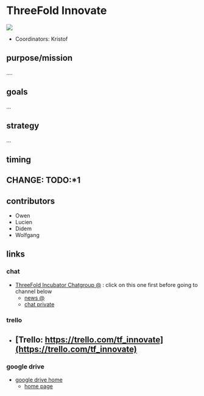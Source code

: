 # ThreeFold Innovate

![](https://images.unsplash.com/photo-1497618891100-ac2f06bef939?ixlib=rb-0.3.5&ixid=eyJhcHBfaWQiOjEyMDd9&s=d0a38288656f1a19bf37c78375d15b34&auto=format&fit=crop&w=750&q=80)

- Coordinators: Kristof

## purpose/mission

....

## goals

...

## strategy

...

## timing

CHANGE: TODO:*1 
- 


## contributors

- Owen
- Lucien
- Didem
- Wolfgang

## links

### chat

- [ThreeFold Incubator Chatgroup @](https://chat.grid.tf/signup_user_complete/?id=wjjmdnqx3pfrx898txxfc9pmde) : click on this one first before going to channel below
   - [news @](https://chat.grid.tf/incubator/channels/town-square)
   - [chat private](https://chat.grid.tf/incubator/channels/chat)
   
### trello

- [Trello: https://trello.com/tf_innovate](https://trello.com/tf_innovate)
    - 
### google drive

- [google drive home](https://drive.google.com/drive/folders/1yx_-tZ5jEGYhM8fi-BxX0KFqqZc_DMTT)
    - [home page](https://docs.google.com/document/d/1awve6AgpTuxeZxuHPXzpOKXXOYCKPmHfalmlRciR8ZQ/edit)


